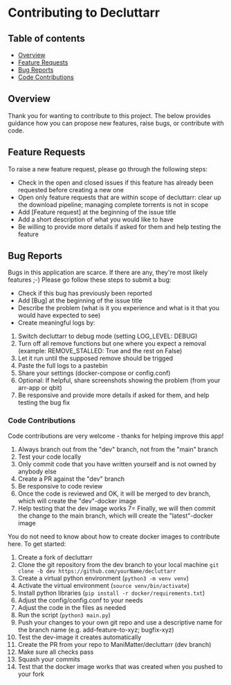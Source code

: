 # **Contributing to Decluttarr**

## Table of contents
- [Overview](#overview)
- [Feature Requests](#feature--requests)
- [Bug Reports](#bug--reports)
- [Code Contributions](#code--contributions)

## Overview
Thank you for wanting to contribute to this project.
The below provides guidance how you can propose new features, raise bugs, or contribute with code.

## Feature Requests
To raise a new feature request, please go through the following steps:
- Check in the open and closed issues if this feature has already been requested before creating a new one
- Open only feature requests that are within scope of decluttarr: clear up the download pipeline; managing complete torrents is not in scope
- Add [Feature request] at the beginning of the issue title
- Add a short description of what you would like to have
- Be willing to provide more details if asked for them and help testing the feature

## Bug Reports
Bugs in this application are scarce. If there are any, they're most likely features ;-)
Please go follow these steps to submit a bug:
- Check if this bug has previously been reported
- Add [Bug] at the beginning of the issue title
- Describe the problem (what is it you experience and what is it that you would have expected to see)
- Create meaningful logs by:
1) Switch decluttarr to debug mode (setting LOG_LEVEL: DEBUG)
2) Turn off all remove functions but one where you expect a removal (example: REMOVE_STALLED: True and the rest on False)
3) Let it run until the supposed remove should be trigged
4) Paste the full logs to a pastebin
5) Share your settings (docker-compose or config.conf) 
6) Optional: If helpful, share screenshots showing the problem (from your arr-app or qbit) 
7) Be responsive and provide more details if asked for them, and help testing the bug fix

### Code Contributions
Code contributions are very welcome - thanks for helping improve this app!
1) Always branch out from the "dev" branch, not from the "main" branch
2) Test your code locally
3) Only commit code that you have written yourself and is not owned by anybody else
4) Create a PR against the "dev" branch
5) Be responsive to code review 
5) Once the code is reviewed and OK, it will be merged to dev branch, which will create the "dev"-docker image
6) Help testing that the dev image works
7= Finally, we will then commit the change to the main branch, which will create the "latest"-docker image

You do not need to know about how to create docker images to contribute here.
To get started:
1) Create a fork of decluttarr
2) Clone the git repository from the dev branch to your local machine `git clone -b dev https://github.com/yourName/decluttarr`
2) Create a virtual python environment (`python3 -m venv venv`)
3) Activate the virtual environment (`source venv/bin/activate`)
4) Install python libraries (`pip install -r docker/requirements.txt`)
5) Adjust the config/config.conf to your needs
6) Adjust the code in the files as needed
7) Run the script (`python3 main.py`)
8) Push your changes to your own git repo and use a descriptive name for the branch name (e.g. add-feature-to-xyz; bugfix-xyz)
9) Test the dev-image it creates automatically
10) Create the PR from your repo to ManiMatter/decluttarr (dev branch)
11) Make sure all checks pass
12) Squash your commits
13) Test that the docker image works that was created when you pushed to your fork 
